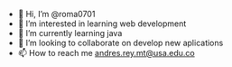 - 👋 Hi, I’m @roma0701
- 👀 I’m interested in learning web development
- 🌱 I’m currently learning java 
- 💞️ I’m looking to collaborate on develop  new aplications
- 📫 How to reach me andres.rey.mt@usa.edu.co

<!---
roma0701/roma0701 is a ✨ special ✨ repository because its `README.md` (this file) appears on your GitHub profile.
You can click the Preview link to take a look at your changes.
--->
